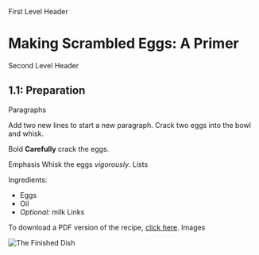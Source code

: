 First Level Header

Making Scrambled Eggs: A Primer
===============================
Second Level Header

1.1: Preparation
----------------
Paragraphs

Add two new lines to start a new paragraph. Crack two eggs into the bowl and whisk.

Bold
**Carefully** crack the eggs.

Emphasis
Whisk the eggs *vigorously*.
Lists

Ingredients:

- Eggs
- Oil
- *Optional:* milk
Links

To download a PDF version of the recipe, [click here](https://example.com/scrambled-eggs.pdf).
Images

![The Finished Dish](https://example.com/eggs.png)